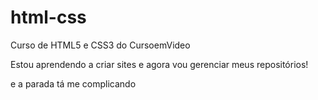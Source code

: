 # html-css
 Curso de HTML5 e CSS3 do CursoemVideo

 Estou aprendendo a criar sites e agora vou gerenciar meus repositórios!

 e a parada tá me complicando
